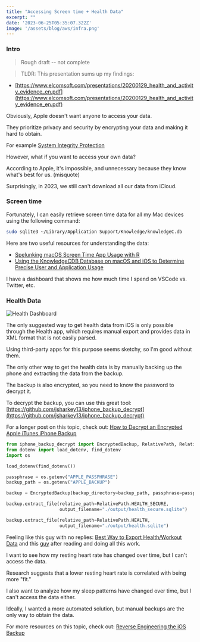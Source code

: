 ```yaml
---
title: "Accessing Screen time + Health Data"
excerpt: ""
date: '2023-06-25T05:35:07.322Z'
image: '/assets/blog/aws/infra.png'
---
```


### Intro

> Rough draft -- not complete

> TLDR: This presentation sums up my findings: 

- [https://www.elcomsoft.com/presentations/20200129_health_and_activity_evidence_en.pdf](https://www.elcomsoft.com/presentations/20200129_health_and_activity_evidence_en.pdf)


Obviously, Apple doesn't want anyone to access your data.

They prioritize privacy and security by encrypting your data and making it hard to obtain.

For example [System Integrity Protection](https://en.wikipedia.org/wiki/System_Integrity_Protection)

However, what if you want to access your own data?

According to Apple, it's impossible, and unnecessary because they know what's best for us. (misquote)

Surprisingly, in 2023, we still can't download all our data from iCloud. 

### Screen time

Fortunately, I can easily retrieve screen time data for all my Mac devices using the following command:

```bash
sudo sqlite3 ~/Library/Application Support/Knowledge/knowledgeC.db
```

Here are two useful resources for understanding the data:

- [Spelunking macOS Screen Time App Usage with R](https://rud.is/b/2019/10/28/spelunking-macos-screentime-app-usage-with-r/)
- [Using the KnowledgeCDB Database on macOS and iOS to Determine Precise User and Application Usage](https://www.mac4n6.com/blog/2018/8/5/knowledge-is-power-using-the-knowledgecdb-database-on-macos-and-ios-to-determine-precise-user-and-application-usage)


I have a dashboard that shows me how much time I spend on VSCode vs. Twitter, etc.


### Health Data

![Health Dashboard](/assets/blog/health.png)

The only suggested way to get health data from iOS is only possible through the Health app, which requires manual export and provides data in XML format that is not easily parsed.

Using third-party apps for this purpose seems sketchy, so I'm good without them.

The only other way to get the health data is by manually backing up the phone and extracting the data from the backup.

The backup is also encrypted, so you need to know the password to decrypt it.

To decrypt the backup, you can use this great tool:
[https://github.com/jsharkey13/iphone_backup_decrypt](https://github.com/jsharkey13/iphone_backup_decrypt)

For a longer post on this topic, check out: [How to Decrypt an Encrypted Apple iTunes iPhone Backup](https://stackoverflow.com/questions/1498342/how-to-decrypt-an-encrypted-apple-itunes-iphone-backup)


```python
from iphone_backup_decrypt import EncryptedBackup, RelativePath, RelativePathsLike
from dotenv import load_dotenv, find_dotenv
import os

load_dotenv(find_dotenv())

passphrase = os.getenv("APPLE_PASSPHRASE")
backup_path = os.getenv("APPLE_BACKUP")

backup = EncryptedBackup(backup_directory=backup_path, passphrase=passphrase)

backup.extract_file(relative_path=RelativePath.HEALTH_SECURE, 
                    output_filename="./output/health_secure.sqlite")

backup.extract_file(relative_path=RelativePath.HEALTH, 
                    output_filename="./output/health.sqlite")

```

Feeling like this guy with no replies: [Best Way to Export Health/Workout Data](https://www.reddit.com/r/AppleWatch/comments/ysq39o/best_way_to_export_healthworkout_data_for/)
and this [guy](https://developer.apple.com/forums/thread/725411) after reading and doing all this work.


I want to see how my resting heart rate has changed over time, but I can't access the data.

Research suggests that a lower resting heart rate is correlated with being more "fit."

I also want to analyze how my sleep patterns have changed over time, but I can't access the data either.

Ideally, I wanted a more automated solution, but manual backups are the only way to obtain the data.

For more resources on this topic, check out: [Reverse Engineering the iOS Backup](https://www.richinfante.com/2017/3/16/reverse-engineering-the-ios-backup)